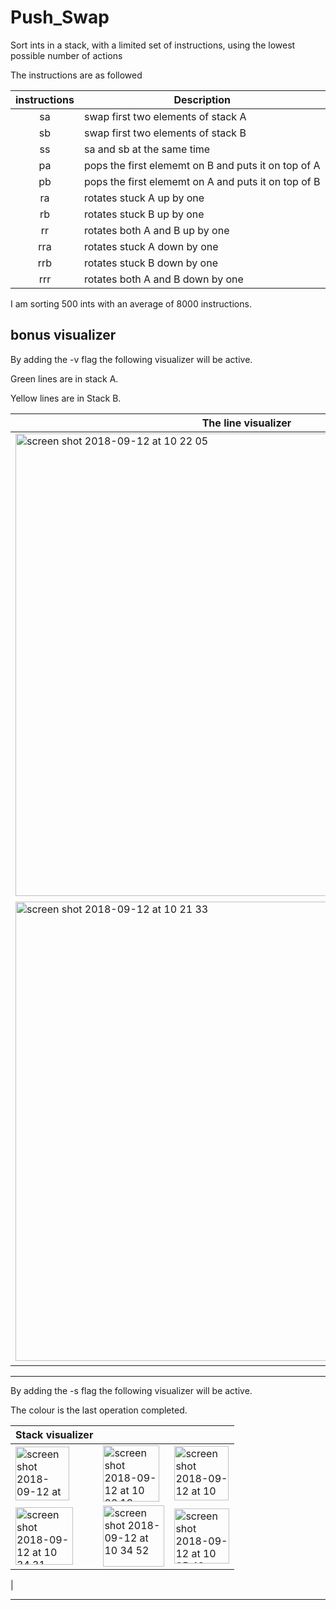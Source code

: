 # Push_Swap
 Sort ints in a stack, with a limited set of instructions, using the lowest possible number of actions

The instructions are as followed

| instructions  | Description   |
|:-------------:|---------------|
| sa            | swap first two elements of stack A |
| sb            | swap first two elements of stack B |
| ss            | sa and sb at the same time |
| pa            | pops the first elememt on B and puts it on top of A |
| pb            | pops the first elememt on A and puts it on top of B |
| ra            | rotates stuck A up by one|
| rb            | rotates stuck B up by one |
| rr            | rotates both A and B up by one |
| rra           | rotates stuck A down by one |
| rrb           | rotates stuck B down by one |
| rrr           | rotates both A and B down by one |

I am sorting 500 ints with an average of 8000 instructions.

## bonus visualizer 

By adding the -v flag the following visualizer will be active.

Green lines are in stack A.

Yellow lines are in Stack B.

| The line visualizer |               | 
| ------------- |---------------|
| <img width="740" alt="screen shot 2018-09-12 at 10 22 05" src="https://user-images.githubusercontent.com/24510543/45412084-218bb400-b676-11e8-82b7-ce1db3dfb25f.png">      | <img width="728" alt="screen shot 2018-09-12 at 10 20 16" src="https://user-images.githubusercontent.com/24510543/45412080-20f31d80-b676-11e8-807a-ee3aed0111f4.png"> |
| <img width="735" alt="screen shot 2018-09-12 at 10 21 33" src="https://user-images.githubusercontent.com/24510543/45412083-20f31d80-b676-11e8-8d20-d09950c1276d.png"> |<img width="741" alt="screen shot 2018-09-12 at 10 21 43" src="https://user-images.githubusercontent.com/24510543/45412079-20f31d80-b676-11e8-871f-100ffa3d2420.png">      |

---

By adding the -s flag the following visualizer will be active.

The colour is the last operation completed.

| Stack visualizer    |                    |                    |
| --------------------|--------------------|--------------------|
| <img width="86" alt="screen shot 2018-09-12 at 10 24 46" src="https://user-images.githubusercontent.com/24510543/45412370-b8f10700-b676-11e8-9aa8-b87362a71e7c.png">           | <img width="90" alt="screen shot 2018-09-12 at 10 26 13" src="https://user-images.githubusercontent.com/24510543/45412372-ba223400-b676-11e8-82bf-a235ed894014.png"> | <img width="87" alt="screen shot 2018-09-12 at 10 25 34" src="https://user-images.githubusercontent.com/24510543/45412376-bb536100-b676-11e8-9a8f-98debed1ec8d.png"> |
| <img width="92" alt="screen shot 2018-09-12 at 10 34 31" src="https://user-images.githubusercontent.com/24510543/45412578-46ccf200-b677-11e8-9b3b-1efc553cc751.png">      | <img width="98" alt="screen shot 2018-09-12 at 10 34 52" src="https://user-images.githubusercontent.com/24510543/45412586-492f4c00-b677-11e8-9375-4874491aa101.png">      |   <img width="88" alt="screen shot 2018-09-12 at 10 25 43" src="https://user-images.githubusercontent.com/24510543/45412378-bd1d2480-b676-11e8-89de-f9cc84b05357.png">
 |


---
